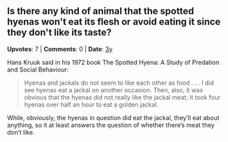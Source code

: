## Is there any kind of animal that the spotted hyenas won't eat its flesh or avoid eating it since they don't like its taste?
    
**Upvotes**: 7 | **Comments**: 0 | **Date**: [3y](https://www.quora.com/Is-there-any-kind-of-animal-that-the-spotted-hyenas-wont-eat-its-flesh-or-avoid-eating-it-since-they-dont-like-its-taste/answer/Gary-Meaney)

Hans Kruuk said in his 1972 book The Spotted Hyena: A Study of Predation and Social Behaviour:

> Hyenas and jackals do not seem to like each other as food . . . I did see hyenas eat a jackal on another occasion. Then, also, it was obvious that the hyenas did not really like the jackal meat; it took four hyenas over half an hour to eat a golden jackal.

While, obviously, the hyenas in question did eat the jackal, they’ll eat about anything, so it at least answers the question of whether there’s meat they don’t like.

